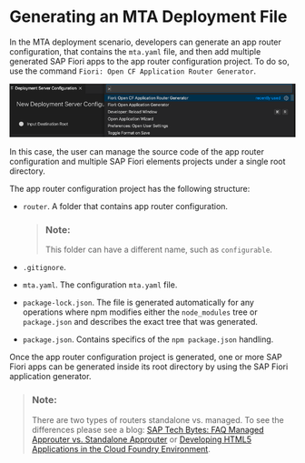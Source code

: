 <!-- loio9c41152c5b8d4a658d7ef9f318b28917 -->

# Generating an MTA Deployment File

In the MTA deployment scenario, developers can generate an app router configuration, that contains the `mta.yaml` file, and then add multiple generated SAP Fiori apps to the app router configuration project. To do so, use the command `Fiori: Open CF Application Router Generator`.

![](images/Application_Router_Generator_c4b6125.png)

In this case, the user can manage the source code of the app router configuration and multiple SAP Fiori elements projects under a single root directory.

The app router configuration project has the following structure:

-   `router`. A folder that contains app router configuration.

    > ### Note:  
    > This folder can have a different name, such as `configurable`.

-   `.gitignore`.
-   `mta.yaml`. The configuration `mta.yaml` file.
-   `package-lock.json`. The file is generated automatically for any operations where npm modifies either the `node_modules` tree or `package.json` and describes the exact tree that was generated.
-   `package.json`. Contains specifics of the `npm package.json` handling.

Once the app router configuration project is generated, one or more SAP Fiori apps can be generated inside its root directory by using the SAP Fiori application generator.

> ### Note:  
> There are two types of routers standalone vs. managed. To see the differences please see a blog: [SAP Tech Bytes: FAQ Managed Approuter vs. Standalone Approuter](https://blogs.sap.com/2021/05/17/sap-tech-bytes-faq-managed-approuter-vs.-standalone-approuter/) or [Developing HTML5 Applications in the Cloud Foundry Environment](https://help.sap.com/products/BTP/65de2977205c403bbc107264b8eccf4b/11d77aa154f64c2e83cc9652a78bb985.html).

